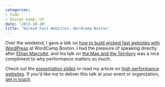 ```yaml
---
categories:
- Code
- Design &amp; UX
date: '2013-10-28'
title: 'Wicked Fast Websites: WordCamp Boston'
---
```


Over the weekend, I gave a talk on <a href="https://speakerdeck.com/cferdinandi/wicked-fast-wordpress-wordcamp-boston-2013">how to build wicked fast websites with WordPress</a> at WordCamp Boston. I had the pleasure of speaking directly after <a href="http://ethanmarcotte.com/">Ethan Marcotte</a>, and his talk on <a href="http://vimeo.com/63525054">the Map and the Territory</a> was a nice compliment to why performance matters so much.

Check out the <a href="https://speakerdeck.com/cferdinandi/wicked-fast-wordpress-wordcamp-boston-2013">presentation slides</a> or read my article on <a href="https://gomakethings.com/high-performance-websites/">high performance websites</a>. If you'd like me to deliver this talk at your event or organization, <a href="https://gomakethings.com/about/">get in touch</a>.

<script async class="speakerdeck-embed" data-id="342840f01e5e0131047a4ece5468c54b" data-ratio="1.77469670710572" src="//speakerdeck.com/assets/embed.js"></script>